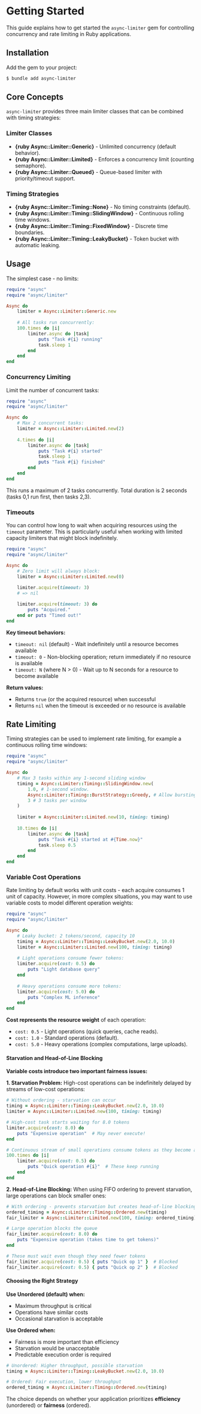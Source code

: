 # Getting Started

This guide explains how to get started the `async-limiter` gem for controlling concurrency and rate limiting in Ruby applications.

## Installation

Add the gem to your project:

```bash
$ bundle add async-limiter
```

## Core Concepts

`async-limiter` provides three main limiter classes that can be combined with timing strategies:

### Limiter Classes

- **{ruby Async::Limiter::Generic}** - Unlimited concurrency (default behavior).
- **{ruby Async::Limiter::Limited}** - Enforces a concurrency limit (counting semaphore).
- **{ruby Async::Limiter::Queued}** - Queue-based limiter with priority/timeout support.

### Timing Strategies

- **{ruby Async::Limiter::Timing::None}** - No timing constraints (default).
- **{ruby Async::Limiter::Timing::SlidingWindow}** - Continuous rolling time windows.
- **{ruby Async::Limiter::Timing::FixedWindow}** - Discrete time boundaries.
- **{ruby Async::Limiter::Timing::LeakyBucket}** - Token bucket with automatic leaking.

## Usage

The simplest case - no limits:

```ruby
require "async"
require "async/limiter"

Async do
	limiter = Async::Limiter::Generic.new
	
	# All tasks run concurrently:
	100.times do |i|
		limiter.async do |task|
			puts "Task #{i} running"
			task.sleep 1
		end
	end
end
```

### Concurrency Limiting

Limit the number of concurrent tasks:

```ruby
require "async"
require "async/limiter"

Async do
	# Max 2 concurrent tasks:
	limiter = Async::Limiter::Limited.new(2)
	
	4.times do |i|
		limiter.async do |task|
			puts "Task #{i} started"
			task.sleep 1
			puts "Task #{i} finished"
		end
	end
end
```

This runs a maximum of 2 tasks concurrently. Total duration is 2 seconds (tasks 0,1 run first, then tasks 2,3).

### Timeouts

You can control how long to wait when acquiring resources using the `timeout` parameter. This is particularly useful when working with limited capacity limiters that might block indefinitely.

```ruby
require "async"
require "async/limiter"

Async do
	# Zero limit will always block:
	limiter = Async::Limiter::Limited.new(0)
	
	limiter.acquire(timeout: 3)
	# => nil

	limiter.acquire(timeout: 3) do
		puts "Acquired."
	end or puts "Timed out!"
end
```

**Key timeout behaviors:**

- `timeout: nil` (default) - Wait indefinitely until a resource becomes available
- `timeout: 0` - Non-blocking operation; return immediately if no resource is available  
- `timeout: N` (where N > 0) - Wait up to N seconds for a resource to become available

**Return values:**
- Returns `true` (or the acquired resource) when successful
- Returns `nil` when the timeout is exceeded or no resource is available

## Rate Limiting

Timing strategies can be used to implement rate limiting, for example a continuous rolling time windows:

```ruby
require "async"
require "async/limiter"

Async do
	# Max 3 tasks within any 1-second sliding window
	timing = Async::Limiter::Timing::SlidingWindow.new(
		1.0, # 1-second window.
		Async::Limiter::Timing::BurstStrategy::Greedy, # Allow bursting
		3 # 3 tasks per window
	)
	
	limiter = Async::Limiter::Limited.new(10, timing: timing)
	
	10.times do |i|
		limiter.async do |task|
			puts "Task #{i} started at #{Time.now}"
			task.sleep 0.5
		end
	end
end
```

### Variable Cost Operations

Rate limiting by default works with unit costs - each acquire consumes 1 unit of capacity. However, in more complex situations, you may want to use variable costs to model different operation weights:

```ruby
require "async"
require "async/limiter"

Async do
	# Leaky bucket: 2 tokens/second, capacity 10
	timing = Async::Limiter::Timing::LeakyBucket.new(2.0, 10.0)
	limiter = Async::Limiter::Limited.new(100, timing: timing)
	
	# Light operations consume fewer tokens:
	limiter.acquire(cost: 0.5) do
		puts "Light database query"
	end
	
	# Heavy operations consume more tokens:
	limiter.acquire(cost: 5.0) do
		puts "Complex ML inference"
	end
end
```

**Cost represents the resource weight** of each operation:
- `cost: 0.5` - Light operations (quick queries, cache reads).
- `cost: 1.0` - Standard operations (default).
- `cost: 5.0` - Heavy operations (complex computations, large uploads).

#### Starvation and Head-of-Line Blocking

**Variable costs introduce two important fairness issues:**

**1. Starvation Problem:**
High-cost operations can be indefinitely delayed by streams of low-cost operations:

```ruby
# Without ordering - starvation can occur
timing = Async::Limiter::Timing::LeakyBucket.new(2.0, 10.0)
limiter = Async::Limiter::Limited.new(100, timing: timing)

# High-cost task starts waiting for 8.0 tokens
limiter.acquire(cost: 8.0) do
	puts "Expensive operation"  # May never execute!
end

# Continuous stream of small operations consume tokens as they become available
100.times do |i|
	limiter.acquire(cost: 0.5) do
		puts "Quick operation #{i}"  # These keep running
	end
end
```

**2. Head-of-Line Blocking:**
When using FIFO ordering to prevent starvation, large operations can block smaller ones:

```ruby
# With ordering - prevents starvation but creates head-of-line blocking
ordered_timing = Async::Limiter::Timing::Ordered.new(timing)
fair_limiter = Async::Limiter::Limited.new(100, timing: ordered_timing)

# Large operation blocks the queue
fair_limiter.acquire(cost: 8.0) do
	puts "Expensive operation (takes time to get tokens)"
end

# These must wait even though they need fewer tokens
fair_limiter.acquire(cost: 0.5) { puts "Quick op 1" }  # Blocked
fair_limiter.acquire(cost: 0.5) { puts "Quick op 2" }  # Blocked
```

#### Choosing the Right Strategy

**Use Unordered (default) when:**
- Maximum throughput is critical
- Operations have similar costs
- Occasional starvation is acceptable

**Use Ordered when:**
- Fairness is more important than efficiency
- Starvation would be unacceptable
- Predictable execution order is required

```ruby
# Unordered: Higher throughput, possible starvation
timing = Async::Limiter::Timing::LeakyBucket.new(2.0, 10.0)

# Ordered: Fair execution, lower throughput
ordered_timing = Async::Limiter::Timing::Ordered.new(timing)
```

The choice depends on whether your application prioritizes **efficiency** (unordered) or **fairness** (ordered).
